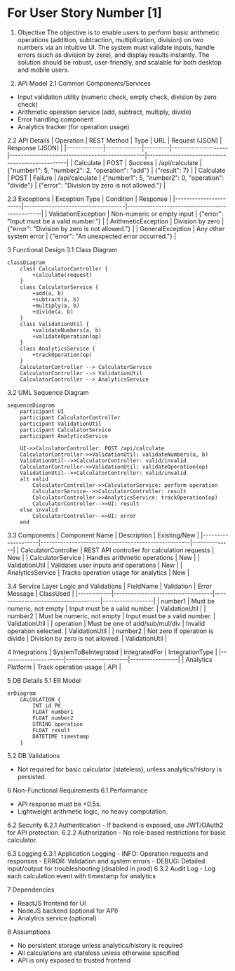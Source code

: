# For User Story Number [1]

1. Objective
The objective is to enable users to perform basic arithmetic operations (addition, subtraction, multiplication, division) on two numbers via an intuitive UI. The system must validate inputs, handle errors (such as division by zero), and display results instantly. The solution should be robust, user-friendly, and scalable for both desktop and mobile users.

2. API Model
  2.1 Common Components/Services
  - Input validation utility (numeric check, empty check, division by zero check)
  - Arithmetic operation service (add, subtract, multiply, divide)
  - Error handling component
  - Analytics tracker (for operation usage)

  2.2 API Details
| Operation   | REST Method | Type    | URL                | Request (JSON)                                  | Response (JSON)                                 |
|-------------|-------------|---------|--------------------|------------------------------------------------|-------------------------------------------------|
| Calculate   | POST        | Success | /api/calculate     | {"number1": 5, "number2": 2, "operation": "add"} | {"result": 7}                                   |
| Calculate   | POST        | Failure | /api/calculate     | {"number1": 5, "number2": 0, "operation": "divide"} | {"error": "Division by zero is not allowed."}    |

  2.3 Exceptions
| Exception Type         | Condition                          | Response                                      |
|-----------------------|------------------------------------|-----------------------------------------------|
| ValidationException   | Non-numeric or empty input          | {"error": "Input must be a valid number."}    |
| ArithmeticException   | Division by zero                    | {"error": "Division by zero is not allowed."} |
| GeneralException      | Any other system error              | {"error": "An unexpected error occurred."}    |

3 Functional Design
  3.1 Class Diagram
```mermaid
classDiagram
    class CalculatorController {
        +calculate(request)
    }
    class CalculatorService {
        +add(a, b)
        +subtract(a, b)
        +multiply(a, b)
        +divide(a, b)
    }
    class ValidationUtil {
        +validateNumbers(a, b)
        +validateOperation(op)
    }
    class AnalyticsService {
        +trackOperation(op)
    }
    CalculatorController --> CalculatorService
    CalculatorController --> ValidationUtil
    CalculatorController --> AnalyticsService
```

  3.2 UML Sequence Diagram
```mermaid
sequenceDiagram
    participant UI
    participant CalculatorController
    participant ValidationUtil
    participant CalculatorService
    participant AnalyticsService

    UI->>CalculatorController: POST /api/calculate
    CalculatorController->>ValidationUtil: validateNumbers(a, b)
    ValidationUtil-->>CalculatorController: valid/invalid
    CalculatorController->>ValidationUtil: validateOperation(op)
    ValidationUtil-->>CalculatorController: valid/invalid
    alt valid
        CalculatorController->>CalculatorService: perform operation
        CalculatorService-->>CalculatorController: result
        CalculatorController->>AnalyticsService: trackOperation(op)
        CalculatorController-->>UI: result
    else invalid
        CalculatorController-->>UI: error
    end
```

  3.3 Components
| Component Name      | Description                                         | Existing/New |
|--------------------|-----------------------------------------------------|--------------|
| CalculatorController | REST API controller for calculation requests        | New          |
| CalculatorService    | Handles arithmetic operations                      | New          |
| ValidationUtil       | Validates user inputs and operations                | New          |
| AnalyticsService     | Tracks operation usage for analytics                | New          |

  3.4 Service Layer Logic and Validations
| FieldName  | Validation                        | Error Message                        | ClassUsed        |
|------------|-----------------------------------|-------------------------------------|------------------|
| number1    | Must be numeric, not empty        | Input must be a valid number.        | ValidationUtil   |
| number2    | Must be numeric, not empty        | Input must be a valid number.        | ValidationUtil   |
| operation  | Must be one of add/sub/mul/div    | Invalid operation selected.          | ValidationUtil   |
| number2    | Not zero if operation is divide   | Division by zero is not allowed.     | ValidationUtil   |

4 Integrations
| SystemToBeIntegrated | IntegratedFor         | IntegrationType |
|----------------------|----------------------|-----------------|
| Analytics Platform   | Track operation usage | API             |

5 DB Details
  5.1 ER Model
```mermaid
erDiagram
    CALCULATION {
        INT id PK
        FLOAT number1
        FLOAT number2
        STRING operation
        FLOAT result
        DATETIME timestamp
    }
```
  5.2 DB Validations
- Not required for basic calculator (stateless), unless analytics/history is persisted.

6 Non-Functional Requirements
  6.1 Performance
  - API response must be <0.5s.
  - Lightweight arithmetic logic, no heavy computation.

  6.2 Security
    6.2.1 Authentication
    - If backend is exposed, use JWT/OAuth2 for API protection.
    6.2.2 Authorization
    - No role-based restrictions for basic calculator.

  6.3 Logging
    6.3.1 Application Logging
    - INFO: Operation requests and responses
    - ERROR: Validation and system errors
    - DEBUG: Detailed input/output for troubleshooting (disabled in prod)
    6.3.2 Audit Log
    - Log each calculation event with timestamp for analytics

7 Dependencies
- ReactJS frontend for UI
- NodeJS backend (optional for API)
- Analytics service (optional)

8 Assumptions
- No persistent storage unless analytics/history is required
- All calculations are stateless unless otherwise specified
- API is only exposed to trusted frontend
